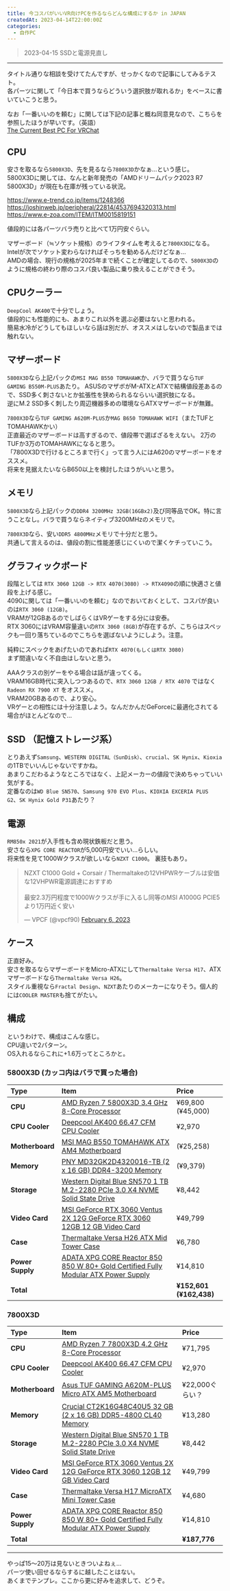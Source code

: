 ```yaml
---
title: 今コスパがいいVR向けPCを作るならどんな構成にするか in JAPAN
createdAt: 2023-04-14T22:00:00Z
categories: 
  - 自作PC
---
```


> 2023-04-15 SSDと電源見直し

***

タイトル通りな相談を受けてたんですが、せっかくなので記事にしてみるテスト。  
各パーツに関して「今日本で買うならどういう選択肢が取れるか」をベースに書いていこうと思う。  

なお「一番いいのを頼む」に関しては下記の記事と概ね同意見なので、こちらを参照したほうが早いです。（英語）  
[The Current Best PC For VRChat](https://tupper.notion.site/The-Current-Best-PC-For-VRChat-0636cbf57062499e80f02554afda2be4#b52f96b282f341e6a094d6551a49334d)

## CPU

安さを取るなら`5800X3D`、先を見るなら`7800X3D`かなぁ…という感じ。  
5800X3Dに関しては、なんと新年発売の「AMDドリームパック2023 R7 5800X3D」が現在も在庫が残っている状況。

https://www.e-trend.co.jp/items/1248366  
https://joshinweb.jp/peripheral/22814/4537694320313.html  
https://www.e-zoa.com/ITEM/ITM0015819151  

値段的には各パーツバラ売りと比べて1万円安ぐらい。


マザーボード（≒ソケット規格）のライフタイムを考えると`7800X3D`になる。  
Intelが次でソケット変わらなければそっちを勧めるんだけどなぁ…  
AMDの場合、現行の規格が2025年まで続くことが確定してるので、`5800X3D`のように規格の終わり際のコスパ良い製品に乗り換えることができそう。  

## CPUクーラー
`DeepCool AK400`で十分でしょう。  
値段的にも性能的にも、あまりこれ以外を選ぶ必要はないと思われる。  
簡易水冷がどうしてもほしいなら話は別だが、オススメはしないので製品までは触れない。

## マザーボード
`5800X3D`なら上記パックの`MSI MAG B550 TOMAHAWK`か、バラで買うなら`TUF GAMING B550M-PLUS`あたり。
ASUSのマザボがM-ATXとATXで結構値段差あるので、SSD多く刺さないとか拡張性を狭められるならいい選択肢になる。  
逆にM.2 SSD多く刺したり周辺機器多めの環境ならATXマザーボードが無難。

`7800X3D`なら`TUF GAMING A620M-PLUS`か`MAG B650 TOMAHAWK WIFI`（またTUFとTOMAHAWKかい）  
正直最近のマザーボードは高すぎるので、値段帯で選ばざるをえない。  2万のTUFか3万のTOMAHAWKになると思う。  
「7800X3Dで行けるところまで行く」って言う人にはA620のマザーボードをオススメ。  
将来を見据えたいならB650以上を検討したほうがいいと思う。

## メモリ
`5800X3D`なら上記パックの`DDR4 3200MHz 32GB(16GBx2)`及び同等品でOK。特に言うことなし。バラで買うならネイティブ3200MHzのメモリで。

`7800X3D`なら、安い`DDR5 4800MHz`メモリで十分だと思う。  
共通して言えるのは、値段の割に性能差感じにくいので潔くケチっていこう。

## グラフィックボード
段階としては `RTX 3060 12GB -> RTX 4070(3080) -> RTX4090`の順に快適さと値段を上げる感じ。  
4090に関しては「一番いいのを頼む」なのでおいておくとして、コスパが良いのは`RTX 3060 (12GB)`。  
VRAMが12GBあるのでしばらくはVRゲーをする分には安泰。  
RTX 3060にはVRAM容量違いの`RTX 3060 (8GB)`が存在するが、こちらはスペックも一回り落ちているのでこちらを選ばないようにしよう。注意。

純粋にスペックをあげたいのであれば`RTX 4070(もしくはRTX 3080)`  
まず間違いなく不自由はしないと思う。

AAAクラスの別ゲーをやる場合は話が違ってくる。  
VRAM16GB時代に突入しつつあるので、`RTX 3060 12GB / RTX 4070` ではなく `Radeon RX 7900 XT` をオススメ。  
VRAM20GBあるので、より安心。  
VRゲーとの相性には十分注意しよう。なんだかんだGeForceに最適化されてる場合がほとんどなので…

## SSD （記憶ストレージ系）
とりあえず`Samsung`、`WESTERN DIGITAL（SunDisk）`、`crucial`、`SK Hynix`、`Kioxia`の1TBでいいんじゃないですかね。  
あまりこだわるようなところではなく、上記メーカーの値段で決めちゃっていい気がする。  
定番なのは`WD Blue SN570`、`Samsung 970 EVO Plus`、`KIOXIA EXCERIA PLUS G2`、`SK Hynix Gold P31`あたり？

## 電源
`RM850x 2021`が入手性も含め現状鉄板だと思う。  
安さなら`XPG CORE REACTOR`が5,000円安でいい…らしい。  
将来性を見て1000Wクラスが欲しいなら`NZXT C1000`。
裏技もあり。  

<blockquote class="twitter-tweet"><p lang="ja" dir="ltr">NZXT C1000 Gold + Corsair / Thermaltakeの12VHPWRケーブルは安価な12VHPWR電源調達におすすめ<br><br>最安2.3万円程度で1000Wクラスが手に入るし同等のMSI A1000G PCIE5より1万円近く安い</p>&mdash; V​​P​​​С​​F (@vpcf90) <a href="https://twitter.com/vpcf90/status/1622639080575234049?ref_src=twsrc%5Etfw">February 6, 2023</a></blockquote> <script async src="https://platform.twitter.com/widgets.js" charset="utf-8"></script>

## ケース
正直好み。  
安さを取るならマザーボードをMicro-ATXにして`Thermaltake Versa H17`、ATXマザーボードなら`Thermaltake Versa H26`。  
スタイル重視なら`Fractal Design`、`NZXT`あたりのメーカーになりそう。個人的には`COOLER MASTER`も捨てがたい。

## 構成

というわけで、構成はこんな感じ。  
CPU違いで2パターン。  
OS入れるならこれに+1.6万ってところかと。

### 5800X3D (カッコ内はバラで買った場合)

Type|Item|Price
:----|:----|:----
**CPU** | [AMD Ryzen 7 5800X3D 3.4 GHz 8-Core Processor](https://kakaku.com/item/K0001437357/) | ¥69,800 (¥45,000) 
**CPU Cooler** | [Deepcool AK400 66.47 CFM CPU Cooler](https://kakaku.com/item/K0001434274/) | ¥2,970 
**Motherboard** | [MSI MAG B550 TOMAHAWK ATX AM4 Motherboard](hhttps://kakaku.com/item/K0001259445/) | (¥25,258)
**Memory** | [PNY MD32GK2D4320016-TB (2 x 16 GB) DDR4-3200 Memory](https://kakaku.com/item/K0001472575/) | (¥9,379)
**Storage** | [Western Digital Blue SN570 1 TB M.2-2280 PCIe 3.0 X4 NVME Solid State Drive](https://kakaku.com/item/K0001395859/) | ¥8,442 
**Video Card** | [MSI GeForce RTX 3060 Ventus 2X 12G GeForce RTX 3060 12GB 12 GB Video Card](https://kakaku.com/item/K0001334055/) | ¥49,799
**Case** | [Thermaltake Versa H26 ATX Mid Tower Case](https://kakaku.com/item/J0000026025/) | ¥6,780
**Power Supply** | [ADATA XPG CORE Reactor 850 850 W 80+ Gold Certified Fully Modular ATX Power Supply](https://kakaku.com/item/K0001318577/) | ¥14,810
| **Total** | | **¥152,601 (¥162,438)**

### 7800X3D

Type|Item|Price
:----|:----|:----
**CPU** | [AMD Ryzen 7 7800X3D 4.2 GHz 8-Core Processor](https://kakaku.com/item/K0001507444/) | ¥71,795 
**CPU Cooler** | [Deepcool AK400 66.47 CFM CPU Cooler](https://kakaku.com/item/K0001434274/) | ¥2,970 
**Motherboard** | [Asus TUF GAMING A620M-PLUS Micro ATX AM5 Motherboard](https://www.asus.com/motherboards-components/motherboards/tuf-gaming/tuf-gaming-a620m-plus/) | ¥22,000ぐらい？
**Memory** | [Crucial CT2K16G48C40U5 32 GB (2 x 16 GB) DDR5-4800 CL40 Memory](https://kakaku.com/item/K0001403188/) | ¥13,280 
**Storage** | [Western Digital Blue SN570 1 TB M.2-2280 PCIe 3.0 X4 NVME Solid State Drive](https://kakaku.com/item/K0001395859/) | ¥8,442 
**Video Card** | [MSI GeForce RTX 3060 Ventus 2X 12G GeForce RTX 3060 12GB 12 GB Video Card](https://kakaku.com/item/K0001334055/) | ¥49,799 
**Case** | [Thermaltake Versa H17 MicroATX Mini Tower Case](https://kakaku.com/item/K0001030756/) | ¥4,680
**Power Supply** | [ADATA XPG CORE Reactor 850 850 W 80+ Gold Certified Fully Modular ATX Power Supply](https://kakaku.com/item/K0001318577/) | ¥14,810
| **Total** | | **¥187,776**

***

やっぱ15～20万は見ないときついよねぇ…  
パーツ使い回せるならするに越したことはない。  
あくまでテンプレ。ここから更に好みを追求して、どうぞ。
